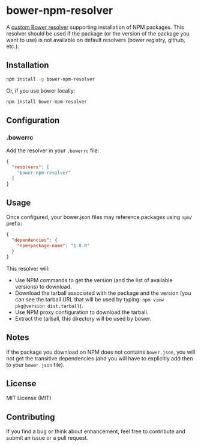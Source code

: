 # bower-npm-resolver

A [custom Bower resolver](http://bower.io/docs/pluggable-resolvers/) supporting installation of NPM packages.
This resolver should be used if the package (or the version of the package you want to use) is not available on default
resolvers (bower registry, github, etc.).

## Installation

```bash
npm install -g bower-npm-resolver
```

Or, if you use bower locally:

```bash
npm install bower-npm-resolver
```

## Configuration

### .bowerrc

Add the resolver in your `.bowerrc` file:

```json
{
  "resolvers": [
    "bower-npm-resolver"
  ]
}
```

## Usage

Once configured, your bower.json files may reference packages using `npm/` prefix:

```json
{
  "dependencies": {
    "npm+package-name": "1.0.0"
  }
}
```

This resolver will:
- Use NPM commands to get the version (and the list of available versions) to download.
- Download the tarball associated with the package and the version (you can see the tarball URL that will be used by typing: `npm view pkg@version dist.tarball`).
- Use NPM proxy configuration to download the tarball.
- Extract the tarball, this directory will be used by bower.

## Notes

If the package you download on NPM does not contains `bower.json`, you will not get the
transitive dependencies (and you will have to explicitly add then to your `bower.json` file).

## License

MIT License (MIT)

## Contributing

If you find a bug or think about enhancement, feel free to contribute and submit an issue or a pull request.
